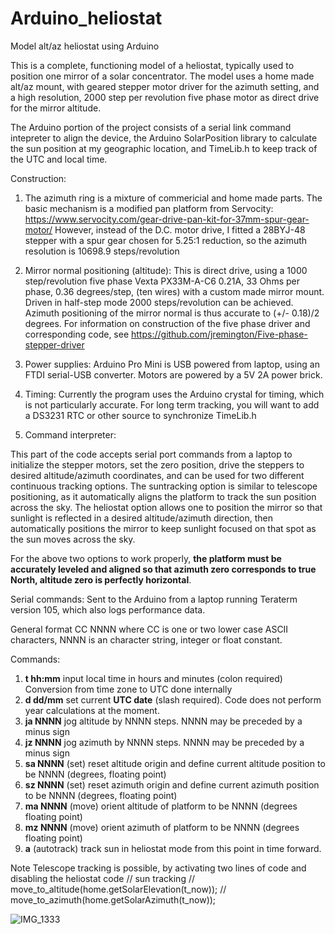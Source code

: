 # Arduino_heliostat
Model alt/az heliostat using Arduino

This is a complete, functioning model of a heliostat, typically used to position one mirror of a solar concentrator. The model uses a home made alt/az mount, with geared stepper motor driver for the azimuth setting, and a high resolution, 2000 step per revolution five phase motor as direct drive for the mirror altitude.

The Arduino portion of the project consists of a serial link command intepreter to align the device, the Arduino SolarPosition library to calculate the sun position at my geographic location, and TimeLib.h to keep track of the UTC and local time.

Construction:
1. The azimuth ring is a mixture of commericial and home made parts. The basic mechanism is a modified pan platform from Servocity: https://www.servocity.com/gear-drive-pan-kit-for-37mm-spur-gear-motor/  However, instead of the D.C. motor drive, I fitted a 28BYJ-48 stepper with a spur gear chosen for 5.25:1 reduction, so the azimuth resolution is 10698.9 steps/revolution

2. Mirror normal positioning (altitude): This is direct drive, using a 1000 step/revolution five phase Vexta PX33M-A-C6 0.21A, 33 Ohms per phase, 0.36 degrees/step, (ten wires) with a custom made mirror mount. Driven in half-step mode 2000 steps/revolution can be achieved. Azimuth positioning of the mirror normal is thus accurate to (+/- 0.18)/2 degrees. For information on construction of the five phase driver and corresponding code, see https://github.com/jremington/Five-phase-stepper-driver

3. Power supplies: Arduino Pro Mini is USB powered from laptop, using an FTDI serial-USB converter. Motors are powered by a 5V 2A power brick.

4. Timing: Currently the program uses the Arduino crystal for timing, which is not particularly accurate. For long term tracking, you will want to add a DS3231 RTC or other source to synchronize TimeLib.h 

5. Command interpreter:

This part of the code accepts serial port commands from a laptop to initialize the stepper motors, set the zero position, drive the steppers to desired altitude/azimuth coordinates, and can be used for two different continuous tracking options. The suntracking option is similar to telescope positioning, as it automatically aligns the platform to track the sun position across the sky. The heliostat option allows one to position the mirror so that sunlight is reflected in a desired altitude/azimuth direction, then automatically positions the mirror to keep sunlight focused on that spot as the sun moves across the sky.

For the above two options to work properly, **the platform must be accurately leveled and aligned so that azimuth zero corresponds to true North, altitude zero is perfectly horizontal**.

Serial commands: Sent to the Arduino from a laptop running Teraterm version 105, which also logs performance data.

General format CC NNNN where CC is one or two lower case ASCII characters, NNNN is an character string, integer or float constant.

Commands:
1. **t hh:mm**   input local time in hours and minutes (colon required) Conversion from time zone to UTC done internally
2. **d dd/mm**   set current **UTC date** (slash required). Code does not perform year calculations at the moment.
3. **ja NNNN**   jog altitude by NNNN steps. NNNN may be preceded by a minus sign
4. **jz NNNN**   jog azimuth  by NNNN steps. NNNN may be preceded by a minus sign
5. **sa NNNN**   (set) reset altitude origin and define current altitude position to be NNNN (degrees, floating point)
6. **sz NNNN**   (set) reset azimuth origin and define current azimuth position to be NNNN (degrees, floating point)
7. **ma NNNN**   (move) orient altitude of platform to be NNNN (degrees floating point)
8. **mz NNNN**   (move) orient azimuth of platform to be NNNN (degrees floating point)
9. **a**         (autotrack) track sun in heliostat mode from this point in time forward. 

Note Telescope tracking is possible, by activating two lines of code and disabling the heliostat code
              // sun tracking
              //      move_to_altitude(home.getSolarElevation(t_now));
              //      move_to_azimuth(home.getSolarAzimuth(t_now));


![IMG_1333](https://user-images.githubusercontent.com/5509037/142272758-720977f1-b27b-418c-a9b5-af44a58f26bb.JPG)
